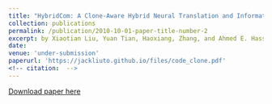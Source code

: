```yaml
---
title: "HybridCom: A Clone-Aware Hybrid Neural Translation and Information Retrieval Framework for Source Code Summarization"
collection: publications
permalink: /publication/2010-10-01-paper-title-number-2
excerpt: by Xiaotian Liu, Yuan Tian, Haoxiang, Zhang, and Ahmed E. Hassan
date: 
venue: 'under-submission'
paperurl: 'https://jackliuto.github.io/files/code_clone.pdf'
<!-- citation:  -->
---
```

<!-- This paper is about the number 2. The number 3 is left for future work. -->

[Download paper here]( https://jackliuto.github.io/files/code_clone.pdf)

<!-- Recommended citation: Your Name, You. (2010). "Paper Title Number 2." <i>Journal 1</i>. 1(2). -->
